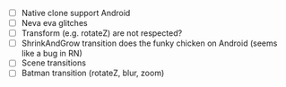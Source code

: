 - [ ] Native clone support Android
- [ ] Neva eva glitches
- [ ] Transform (e.g. rotateZ) are not respected?
- [ ] ShrinkAndGrow transition does the funky chicken on Android (seems like a bug in RN)
- [ ] Scene transitions
- [ ] Batman transition (rotateZ, blur, zoom)
